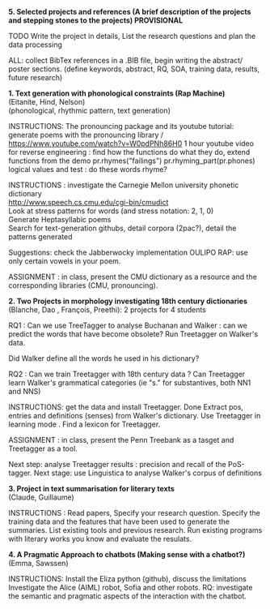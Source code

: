 
**5. Selected projects and references (A brief description of the projects and stepping stones to the projects)  PROVISIONAL**

TODO Write the project in details, List the research questions and plan the data processing


ALL: collect BibTex references in a .BIB file, begin writing the abstract/ poster sections. 
(define keywords, abstract, RQ, SOA, training data, results, future research)


**1. Text generation with phonological constraints (Rap Machine)** <br/>
(Eitanite, Hind, Nelson) <br/>
(phonological, rhythmic pattern, text generation)

INSTRUCTIONS:
The pronouncing package and its youtube tutorial: generate poems with the pronouncing library / https://www.youtube.com/watch?v=W0pdPNh86H0
1 hour youtube video for reverse engineering : find how the functions do what they do,
extend functions from the demo
pr.rhymes("failings")
pr.rhyming_part(pr.phones)
logical values and test : do these words rhyme?

INSTRUCTIONS :  investigate the Carnegie Mellon university phonetic dictionary <br/>
http://www.speech.cs.cmu.edu/cgi-bin/cmudict <br/>
Look at stress patterns for words (and stress notation: 2, 1, 0) <br/>
Generate Heptasyllabic poems <br/>
Search for text-generation githubs, detail corpora (2pac?), detail the patterns generated

Suggestions: 
check the Jabberwocky implementation
OULIPO RAP: use only certain vowels in your poem.

ASSIGNMENT : in class,  present the CMU dictionary as a resource and the corresponding libraries (CMU, pronouncing).


**2. Two Projects in morphology investigating 18th century dictionaries**  <br/>
(Blanche, Dao , François, Preethi): 2 projects for 4 students <br/>

RQ1 : Can we use TreeTagger to analyse Buchanan and Walker : can we predict the words that have become obsolete?
Run Treetagger on Walker's data.

Did Walker define all the words he used in his dictionary?

RQ2 : Can we train Treetagger with 18th century data ?
Can Treetagger learn Walker's grammatical categories (ie "s." for substantives, both NN1 and NNS) 

INSTRUCTIONS: get the data and install Treetagger. Done
Extract pos, entries and definitions (senses) from Walker's dictionary.
Use Treetagger in learning mode . Find a lexicon for Treetagger. 

ASSIGNMENT : in class,  present the Penn Treebank as a tasget and Treetagger as a tool.

Next step: analyse Treetagger results : precision and recall of the PoS-tagger.
Next stage: use Linguistica to analyse Walker's corpus of definitions



**3. Project in text summarisation for literary texts** <br/>
(Claude, Guillaume)

INSTRUCTIONS : Read papers, Specify your research question. Specify the training data and the features that have been used to generate the summaries. List existing tools and previous research. Run existing programs with literary works you know and evaluate the resulats.



**4. A Pragmatic Approach to chatbots (Making sense with a chatbot?)**  <br/>
(Emma, Sawssen)

INSTRUCTIONS: Install the Eliza python (github), discuss the limitations
Investigate the Alice (AIML) robot, Sofia and other robots.
RQ: investigate the semantic and pragmatic aspects of the interaction with the chatbot.



